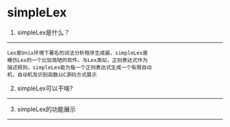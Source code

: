 simpleLex
=========
1. simpleLex是什么？
-------------------------
    Lex是Unix环境下著名的词法分析程序生成器，simpleLex是
    模仿Lex的一个比较简陋的软件。与Lex类似，正则表达式作为
    描述规则，simpleLex能为每一个正则表达式生成一个有限自动
    机，自动机及识别函数以C源码方式展示
    

2. simpleLex可以干啥?
-------------------------
3. simpleLex的功能展示
-------------------------
